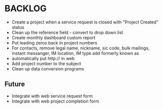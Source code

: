 # BACKLOG

*  Create a project when a service request is closed with "Project Created" status
*  Clean up the reference field - convert to drop down list
*  Create monthly dashboard custom report
*  Put leading zeros back in project numbers
*  For contacts, remove legal name, nickname, sic code, bulk mailings, instant messanger, IM location, IM type add formerly known as
*  automatically put http:// in web
*  Add project number to the subject
*  Clean up data conversion programs

## Future
*  Integrate with web service request form
*  Integrate with web project completion form